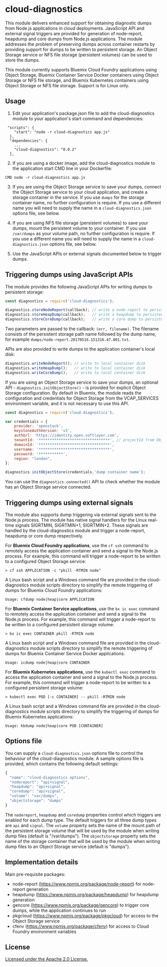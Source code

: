 # cloud-diagnostics
This module delivers enhanced support for obtaining diagnostic dumps from Node.js applications in cloud deployments. JavaScript API and external signal triggers are provided for generation of node-report, heapdump and core dumps from Node.js applications. The module addresses the problem of preserving dumps across container restarts by providing support for dumps to be written to persistent storage. An Object Storage service or NFS file storage (persistent volumes) can be used to store the dumps.

This module currently supports Bluemix Cloud Foundry applications using Object Storage, Bluemix Container Service Docker containers using Object Storage or NFS file storage, and Bluemix Kubernetes containers using Object Storage or NFS file storage. Support is for Linux only.

## Usage

1) Edit your application's package.json file to add the cloud-diagnostics module to your application's start command and dependencies:
```
 "scripts": {
    "start": "node -r cloud-diagnostics app.js"
  },
  "dependencies": {
    ...
    "cloud-diagnostics": "0.0.2"
  },
```
2) If you are using a docker image, add the cloud-diagnostics module to the application start CMD line in your Dockerfile:
```
CMD node -r cloud-diagnostics app.js
```
3) If you are using the Object Storage service to save your dumps, connect the Object Storage service to your cloud application, and create a storage container in the service. If you use `dumps` for the storage container name, no further configuration is require. If you use a different name you will need to supply the name in a `cloud-diagnostics.json` options file, see below.

4) If you are using NFS file storage (persistent volumes) to save your dumps, mount the persistent volume to your container. If you use `/var/dumps` as your volume path, no further configuration is require. If you use a different name you will need to supply the name in a `cloud-diagnostics.json` options file, see below.

5) Use the JavaScript APIs or external signals documented below to trigger dumps.

## Triggering dumps using JavaScript APIs

The module provides the following JavaScript APIs for writing dumps to persistent storage:
```js
const diagnostics = require('cloud-diagnostics');

diagnostics.storeNodeReport(callback); // write a node-report to persistent storage
diagnostics.storeHeapDump(callback);   // write a heapdump to persistent storage
diagnostics.storeCoreDump(callback);   // write a core dump to persistent storage (as a `.tar.gz`)
```
Two parameters are passed to the callback: `(err, filename)`. The filename consists of the persistent storage path name followed by the dump name, for example `dumps/node-report.20170516.151316.47.001.txt`.

APIs are also provided to write dumps to the application container's local disk:
```js
diagnostics.writeNodeReport(); // write to local container disk
diagnostics.writeHeapDump();   // write to local container disk
diagnostics.writeCoreDump();   // write to local container disk
```
If you are using an Object Storage service to save your dumps, an optional API - `diagnostics.initObjectStore()` - is provided for explicit Object Storage configuration. By default in Bluemix, the module reads the configuration and credentials for Object Storage from the VCAP_SERVICES environment variable, and it is not necessary to use this API.
```js
const diagnostics = require('cloud-diagnostics');

var credentials = {
    provider: 'openstack',
    keystoneAuthVersion: 'v3',
    authUrl: 'https://identity.open.softlayer.com',
    tenantId: '********************************', // projectId from Object Storage credentials
    domainId: '********************************',
    username: '********************************',
    password: '***********',
    region: "london",
};

diagnostics.initObjectStore(credentials,'dump container name');
```
You can use the `diagnostics.connected()` API to check whether the module has an Object Storage service connected.

## Triggering dumps using external signals

The module also supports dump triggering via external signals sent to the Node.js process. The module has native signal handlers for the Linux real-time signals SIGRTMIN, SIGRTMIN+1, SIGRTMIN+2. These signals are handled by the cloud-diagnostics module and trigger a node-report, heapdump or core dump respectively.

For **Bluemix Cloud Foundry applications**, use the `cf ssh` command to remotely access the application container and send a signal to the Node.js process. For example, this command will trigger a node-report to be written to a configured Object Storage service:
```
> cf ssh APPLICATION -c "pkill -RTMIN node"
```
A Linux bash script and a Windows command file are provided in the cloud-diagnostics module scripts directory to simplify the remote triggering of dumps for Bluemix Cloud Foundry applications:
```
Usage: cfdump node|heap|core APPLICATION
```

For **Bluemix Container Service applications**, use the `bx ic exec` command to remotely access the application container and send a signal to the Node.js process. For example, this command will trigger a node-report to be written to a configured persistent storage volume:
```
> bx ic exec CONTAINER pkill -RTMIN node
```
A Linux bash script and a Windows command file are provided in the cloud-diagnostics module scripts directory to simplify the remote triggering of dumps for Bluemix Container Service Docker applications:
```
Usage: icdump node|heap|core CONTAINER
```
For **Bluemix Kubernetes applications**, use the `kubectl exec` command to access the application container and send a signal to the Node.js process. For example, this command will trigger a node-report to be written to a configured persistent storage volume:
```
> kubectl exec POD [-c CONTAINER] -- pkill -RTMIN node
```
A Linux bash script and a Windows command file are provided in the cloud-diagnostics module scripts directory to simplify the triggering of dumps for Bluemix Kubernetes applications:
```
Usage: kbdump node|heap|core POD [CONTAINER]
```

## Options file

You can supply a `cloud-diagnostics.json` options file to control the behaviour of the cloud-diagnostics module. A sample options file is provided, which contains the following default settings:
```js
{
  "name": "cloud-diagnostics options",
  "nodereport": "api+signal",
  "heapdump": "api+signal",
  "coredump": "api+signal",
  "volume": "var/dumps",
  "objectstorage": "dumps"
}
```
The `nodereport`, `heapdump` and `coredump` properties control which triggers are enabled for each dump type. The default triggers for all three dump types are `api` and `signal`. The `volume` property sets the name of the mount path of the persistent storage volume that will be used by the module when writing dump files (default is "/var/dumps"). The `objectstorage` property sets the name of the storage container that will be used by the module when writing dump files to an Object Storage service (default is "dumps").

## Implementation details

Main pre-requisite packages:
- node-report (https://www.npmjs.org/package/node-report) for node-report generation
- heapdump (https://www.npmjs.org/package/heapdump) for heapdump generation
- gencore (https://www.npmjs.org/package/gencore) to trigger core dumps, while the application continues to run
- pkgcloud (https://www.npmjs.org/package/pkgcloud) for access to the Object Storage service
- cfenv (https://www.npmjs.org/package/cfenv) for access to Cloud Foundry environment variables

## License

[Licensed under the Apache 2.0 License.](LICENSE.md)
